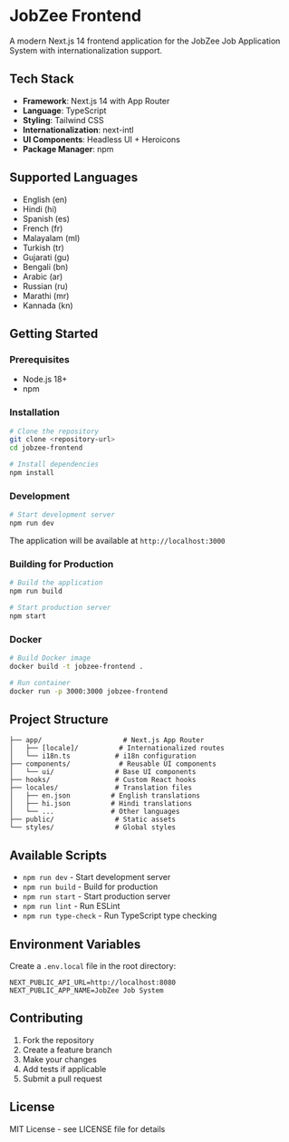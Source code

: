 # JobZee Frontend

A modern Next.js 14 frontend application for the JobZee Job Application System with internationalization support.

## Tech Stack

- **Framework**: Next.js 14 with App Router
- **Language**: TypeScript
- **Styling**: Tailwind CSS
- **Internationalization**: next-intl
- **UI Components**: Headless UI + Heroicons
- **Package Manager**: npm

## Supported Languages

- English (en)
- Hindi (hi)
- Spanish (es)
- French (fr)
- Malayalam (ml)
- Turkish (tr)
- Gujarati (gu)
- Bengali (bn)
- Arabic (ar)
- Russian (ru)
- Marathi (mr)
- Kannada (kn)

## Getting Started

### Prerequisites

- Node.js 18+
- npm

### Installation

```bash
# Clone the repository
git clone <repository-url>
cd jobzee-frontend

# Install dependencies
npm install
```

### Development

```bash
# Start development server
npm run dev
```

The application will be available at `http://localhost:3000`

### Building for Production

```bash
# Build the application
npm run build

# Start production server
npm start
```

### Docker

```bash
# Build Docker image
docker build -t jobzee-frontend .

# Run container
docker run -p 3000:3000 jobzee-frontend
```

## Project Structure

```
├── app/                    # Next.js App Router
│   ├── [locale]/          # Internationalized routes
│   └── i18n.ts           # i18n configuration
├── components/            # Reusable UI components
│   └── ui/               # Base UI components
├── hooks/                # Custom React hooks
├── locales/              # Translation files
│   ├── en.json          # English translations
│   ├── hi.json          # Hindi translations
│   └── ...              # Other languages
├── public/               # Static assets
└── styles/               # Global styles
```

## Available Scripts

- `npm run dev` - Start development server
- `npm run build` - Build for production
- `npm run start` - Start production server
- `npm run lint` - Run ESLint
- `npm run type-check` - Run TypeScript type checking

## Environment Variables

Create a `.env.local` file in the root directory:

```env
NEXT_PUBLIC_API_URL=http://localhost:8080
NEXT_PUBLIC_APP_NAME=JobZee Job System
```

## Contributing

1. Fork the repository
2. Create a feature branch
3. Make your changes
4. Add tests if applicable
5. Submit a pull request

## License

MIT License - see LICENSE file for details
